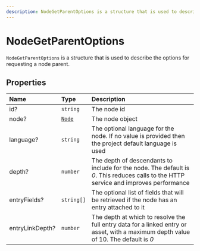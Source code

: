 ```yaml
---
description: NodeGetParentOptions is a structure that is used to describe the options for requesting a node parent.
---
```


# NodeGetParentOptions

`NodeGetParentOptions` is a structure that is used to describe the options for requesting a node parent.

## Properties

| Name | Type | Description |
| :--- | :--- | :---------- |
| id? | `string` | The node id |
| node? | [`Node`](node.md) | The node object |
| language? | `string` | The optional language for the node. If no value is provided then the project default language is used |
| depth? | `number` | The depth of descendants to include for the node. The default is *0*. This reduces calls to the HTTP service and improves performance |
| entryFields? | `string[]` | The optional list of fields that will be retrieved if the node has an entry attached to it |
| entryLinkDepth? | `number` |The depth at which to resolve the full entry data for a linked entry or asset, with a maximum depth value of 10. The default is *0* |
